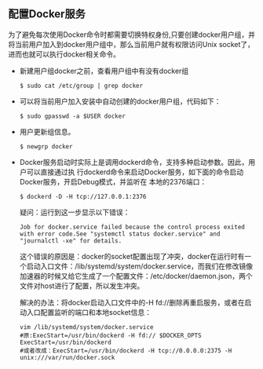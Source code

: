 ## 配置Docker服务

为了避免每次使用Docker命令时都需要切换特权身份,只要创建docker用户组，并将当前用户加入到docker用户组中，那么当前用户就有权限访问Unix socket了，进而也就可以执行docker相关命令。

* 新建用户组docker之前，查看用户组中有没有docker组

  ```
  $ sudo cat /etc/group | grep docker
  ```

* 可以将当前用户加入安装中自动创建的docker用户组，代码如下：

  ```
  $ sudo gpasswd -a $USER docker
  ```

* 用户更新组信息。
  ```
  $ newgrp docker 
  ```

* Docker服务启动时实际上是调用dockerd命令，支持多种启动参数。因此，用户可以直接通过执   行dockerd命令来启动Docker服务，如下面的命令启动Docker服务，开启Debug模式，并监听在   本地的2376端口：

  ```
  $ dockerd -D -H tcp://127.0.0.1:2376
  ```
  


  疑问：运行到这一步显示以下错误：
  ```
  Job for docker.service failed because the control process exited with error code.See "systemctl status docker.service" and "journalctl -xe" for details.
  ```

  这个错误的原因是：docker的socket配置出现了冲突，docker在运行时有一个启动入口文件：/lib/systemd/system/docker.service，而我们在修改镜像加速器的时候又给它生成了一个配置文件：/etc/docker/daemon.json，两个文件对host进行了配置，所以发生冲突。

  解决的办法：将docker启动入口文件中的-H fd://删除再重启服务，或者在启动入口配置监听的端口和本地socket信息：

  ```
  vim /lib/systemd/system/docker.service
  #原:ExecStart=/usr/bin/dockerd -H fd:// $DOCKER_OPTS
  ExecStart=/usr/bin/dockerd
  #或者改成：ExecStart=/usr/bin/dockerd -H tcp://0.0.0.0:2375 -H unix:///var/run/docker.sock
  ```


